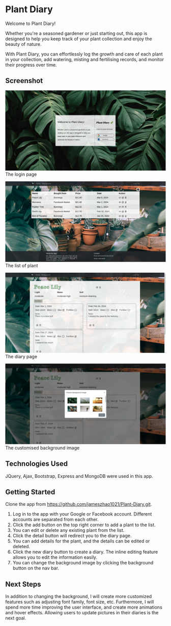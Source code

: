 # Plant Diary

Welcome to Plant Diary!

Whether you're a seasoned gardener or just starting out, this app is designed to help you keep track of your plant collection and enjoy the beauty of nature.

With Plant Diary, you can effortlessly log the growth and care of each plant in your collection, add watering, misting and fertilising records, and monitor their progress over time.

## Screenshot

![Screenshot of the Plant Diary](./public/images/screenshots/screenshot1.png)
The login page

![Screenshot of the Plant Diary](./public/images/screenshots/screenshot2.png)
The list of plant

![Screenshot of the Plant Diary](./public/images/screenshots/screenshot3.png)
The diary page

![Screenshot of the Plant Diary](./public/images/screenshots/screenshot4.png)
The customised background image

## Technologies Used

JQuery, Ajax, Bootstrap, Express and MongoDB were used in this app.

## Getting Started

Clone the app from https://github.com/jameszhao1021/Plant-Diary.git.
1. Log in to the app with your Google or Facebook account. Different accounts are separated from each other.
2. Click the add button on the top right corner to add a plant to the list.
3. You can edit or delete any existing plant from the list.
4. Click the detail button will redirect you to the diary page.
5. You can add details for the plant, and the details can be edited or deleted.
6. Click the new diary button to create a diary. The inline editing feature allows you to edit the information easily.
7. You can change the background image by clicking the background button on the nav bar.
  
## Next Steps

In addition to changing the background, I will create more customized features such as adjusting font family, font size, etc. Furthermore, I will spend more time improving the user interface, and create more animations and hover effects. Allowing users to update pictures in their diaries is the next goal.
